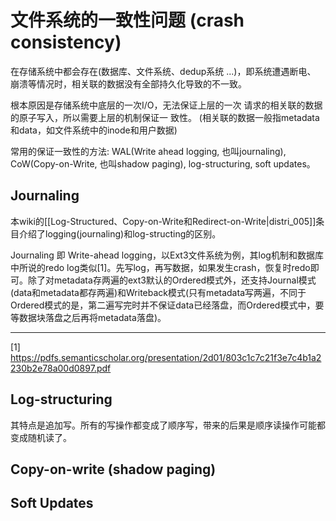 # 文件系统的一致性问题 (crash consistency)

在存储系统中都会存在(数据库、文件系统、dedup系统 ...)，即系统遭遇断电、
崩溃等情况时，相关联的数据没有全部持久化导致的不一致。

根本原因是存储系统中底层的一次I/O，无法保证上层的一次
请求的相关联的数据的原子写入，所以需要上层的机制保证一
致性。 (相关联的数据一般指metadata和data，如文件系统中的inode和用户数据)

常用的保证一致性的方法: WAL(Write ahead logging, 也叫journaling), 
CoW(Copy-on-Write, 也叫shadow paging), log-structuring, 
soft updates。

## Journaling

本wiki的[[Log-Structured、Copy-on-Write和Redirect-on-Write|distri_005]]条目介绍了logging(journaling)和log-structing的区别。

Journaling 即 Write-ahead logging，以Ext3文件系统为例，其log机制和数据库中所说的redo log类似[1]。先写log，再写数据，如果发生crash，恢复时redo即可。除了对metadata存两遍的ext3默认的Ordered模式外，还支持Journal模式(data和metadata都存两遍)和Writeback模式(只有metadata写两遍，不同于Ordered模式的是，第二遍写完时并不保证data已经落盘，而Ordered模式中，要等数据块落盘之后再将metadata落盘)。

---
[1] https://pdfs.semanticscholar.org/presentation/2d01/803c1c7c21f3e7c4b1a2230b2e78a00d0897.pdf

## Log-structuring

其特点是追加写。所有的写操作都变成了顺序写，带来的后果是顺序读操作可能都变成随机读了。

## Copy-on-write (shadow paging)

## Soft Updates